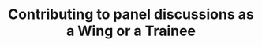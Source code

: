 ---
title: "Contributing to panel discussions as a Wing or a Trainee"
lang: "English"
year: "2022"
links: ['M1fWwfRs8gg']
slides: ""
authors: ['Matthew Conley Evans']
tags: ['Judging']
layout: "workshop"
categories: ["workshops"]
---
